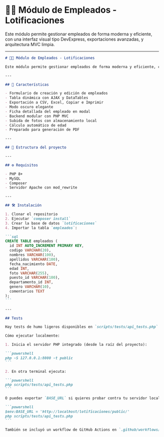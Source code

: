 # 🧑‍💼 Módulo de Empleados - Lotificaciones

Este módulo permite gestionar empleados de forma moderna y eficiente, con una interfaz visual tipo DevExpress, exportaciones avanzadas, y arquitectura MVC limpia.

---

````markdown
# 🧑‍💼 Módulo de Empleados - Lotificaciones

Este módulo permite gestionar empleados de forma moderna y eficiente, con una interfaz visual tipo DevExpress, exportaciones avanzadas, y arquitectura MVC limpia.

---

## 🚀 Características

- Formulario de creación y edición de empleados
- Tabla dinámica con AJAX y DataTables
- Exportación a CSV, Excel, Copiar e Imprimir
- Modo oscuro elegante
- Ficha detallada del empleado en modal
- Backend modular con PHP MVC
- Subida de fotos con almacenamiento local
- Cálculo automático de edad
- Preparado para generación de PDF

---

## 📁 Estructura del proyecto

---

## ⚙️ Requisitos

- PHP 8+
- MySQL
- Composer
- Servidor Apache con mod_rewrite

---

## 🛠️ Instalación

1. Clonar el repositorio
2. Ejecutar `composer install`
3. Crear la base de datos `lotificaciones`
4. Importar la tabla `empleados`:

```sql
CREATE TABLE empleados (
  id INT AUTO_INCREMENT PRIMARY KEY,
  codigo VARCHAR(20),
  nombres VARCHAR(100),
  apellidos VARCHAR(100),
  fecha_nacimiento DATE,
  edad INT,
  foto VARCHAR(255),
  puesto_id VARCHAR(100),
  departamento_id INT,
  genero VARCHAR(10),
  comentarios TEXT
);
```

---

## Tests

Hay tests de humo ligeros disponibles en `scripts/tests/api_tests.php`.

Cómo ejecutar localmente:

1. Inicia el servidor PHP integrado (desde la raíz del proyecto):

```powershell
php -S 127.0.0.1:8000 -t public
```

2. En otra terminal ejecuta:

```powershell
php scripts/tests/api_tests.php
```

O puedes exportar `BASE_URL` si quieres probar contra tu servidor local (Apache/IIS):

```powershell
$env:BASE_URL = 'http://localhost/lotificaciones/public/'
php scripts/tests/api_tests.php
```

También se incluyó un workflow de GitHub Actions en `.github/workflows/php-tests.yml` que corre estos tests en cada push a `main`.